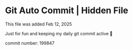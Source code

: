 # Git Auto Commit | Hidden File

This file was added Feb 12, 2025

Just for fun and keeping my daily git commit active 🤪

commit number: 199847
